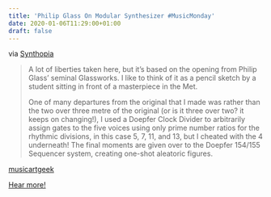 ```yaml
---
title: 'Philip Glass On Modular Synthesizer #MusicMonday'
date: 2020-01-06T11:29:00+01:00
draft: false
---
```


via [Synthopia](http://www.synthtopia.com/content/2019/12/29/philip-glass-on-modular-synthesizer/)

> A lot of liberties taken here, but it’s based on the opening from Philip Glass’ seminal Glassworks. I like to think of it as a pencil sketch by a student sitting in front of a masterpiece in the Met.
> 
> One of many departures from the original that I made was rather than the two over three metre of the original (or is it three over two? it keeps on changing!), I used a Doepfer Clock Divider to arbitrarily assign gates to the five voices using only prime number ratios for the rhythmic divisions, in this case 5, 7, 11, and 13, but I cheated with the 4 underneath! The final moments are given over to the Doepfer 154/155 Sequencer system, creating one-shot aleatoric figures.

[musicartgeek](https://www.youtube.com/channel/UCUzG8P13YQBCQcfQ1SYrlgQ)

[Hear more!](http://www.synthtopia.com/content/2019/12/29/philip-glass-on-modular-synthesizer/)